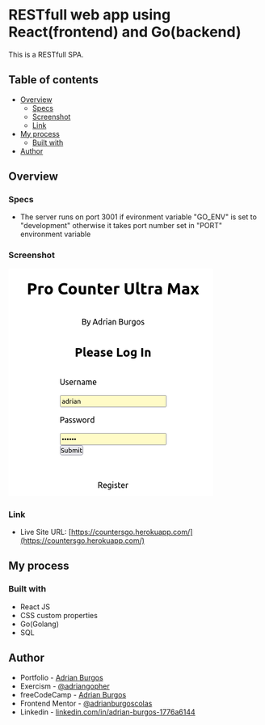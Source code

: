 # RESTfull web app using React(frontend) and Go(backend)

This is a RESTfull SPA. 

## Table of contents

- [Overview](#overview)
  - [Specs](#specs)
  - [Screenshot](#screenshot)
  - [Link](#link)
- [My process](#my-process)
  - [Built with](#built-with)
- [Author](#author)

## Overview

### Specs

- The server runs on port 3001 if evironment variable "GO_ENV" is set to "development" otherwise it takes port number set in "PORT" environment variable

### Screenshot

![](./Screenshot.png)

### Link

- Live Site URL: [https://countersgo.herokuapp.com/](https://countersgo.herokuapp.com/)

## My process

### Built with

- React JS
- CSS custom properties
- Go(Golang)
- SQL

## Author
- Portfolio - [Adrian Burgos](https://adrianburgoscolas.github.io/portfolio/)
- Exercism - [@adriangopher](https://exercism.org/profiles/adriangopher)
- freeCodeCamp - [Adrian Burgos](https://www.freecodecamp.org/fcce3ec214d-b0f9-4ddc-b526-34aea3d1e4a3)
- Frontend Mentor - [@adrianburgoscolas](https://www.frontendmentor.io/profile/adrianburgoscolas)
- Linkedin - [linkedin.com/in/adrian-burgos-1776a6144](https://www.linkedin.com/in/adrian-burgos-1776a6144/)
